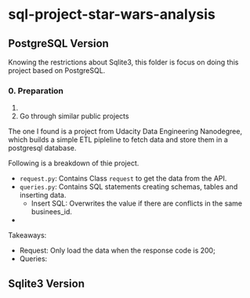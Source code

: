 # sql-project-star-wars-analysis


## PostgreSQL Version

Knowing the restrictions about Sqlite3, this folder is focus on doing this project based on PostgreSQL.

### 0. Preparation

1. 
2. Go through similar public projects

The one I found is a project from Udacity Data Engineering Nanodegree, which builds a simple ETL pipleline to fetch data and store them in a postgresql database. 

Following is a breakdown of thie project. 
- `request.py`: Contains Class `request` to get the data from the API. 
- `queries.py`: Contains SQL statements creating schemas, tables and inserting data.
    - Insert SQL: Overwrites the value if there are conflicts in the same businees_id.
- 

Takeaways:
- Request: Only load the data when the response code is 200;
- Queries: 



## Sqlite3 Version